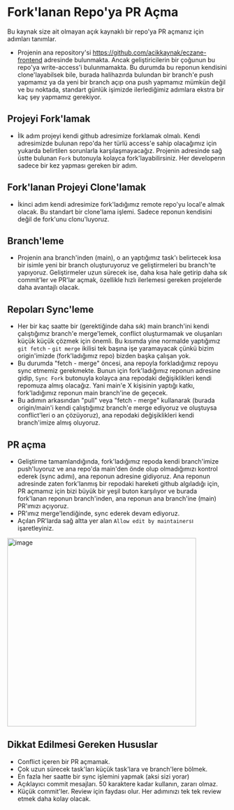# Fork'lanan Repo'ya PR Açma

Bu kaynak size ait olmayan açık kaynaklı bir repo'ya PR açmanız için adımları tanımlar.

- Projenin ana repository'si https://github.com/acikkaynak/eczane-frontend adresinde bulunmakta. Ancak geliştiricilerin bir çoğunun bu repo'ya write-access'i bulunmamakta. Bu durumda bu reponun kendisini clone'layabilsek bile, burada halihazırda bulundan bir branch'e push yapmamız ya da yeni bir branch açıp ona push yapmamız mümkün değil ve bu noktada, standart günlük işimizde ilerlediğimiz adımlara ekstra bir kaç şey yapmamız gerekiyor.

## Projeyi Fork'lamak

- İlk adım projeyi kendi github adresimize forklamak olmalı. Kendi adresimizde bulunan repo'da her türlü access'e sahip olacağımız için yukarda belirtilen sorunlarla karşılaşmayacağız. Projenin adresinde sağ üstte bulunan `Fork` butonuyla kolayca fork'layabilirsiniz. Her developerın sadece bir kez yapması gereken bir adım.

## Fork'lanan Projeyi Clone'lamak

- İkinci adım kendi adresimize fork'ladığımız remote repo'yu local'e almak olacak. Bu standart bir clone'lama işlemi. Sadece reponun kendisini değil de fork'unu clonu'luyoruz.

## Branch'leme

- Projenin ana branch'inden (main), o an yaptığımız task'ı belirtecek kısa bir isimle yeni bir branch oluşturuyoruz ve geliştirmeleri bu branch'te yapıyoruz. Geliştirmeler uzun sürecek ise, daha kısa hale getirip daha sık commit'ler ve PR'lar açmak, özellikle hızlı ilerlemesi gereken projelerde daha avantajlı olacak.

## Repoları Sync'leme

- Her bir kaç saatte bir (gerektiğinde daha sık) main branch'ini kendi çalıştığımız branch'e merge'lemek, conflict oluşturmamak ve oluşanları küçük küçük çözmek için önemli. Bu kısımda yine normalde yaptığımız `git fetch` - `git merge` ikilisi tek başına işe yaramayacak çünkü bizim origin'imizde (fork'ladığımız repo) bizden başka çalışan yok.
- Bu durumda "fetch - merge" öncesi, ana repoyla forkladığımız repoyu sync etmemiz gerekmekte. Bunun için fork'ladığımız reponun adresine gidip, `Sync Fork` butonuyla kolayca ana repodaki değişiklikleri kendi repomuza almış olacağız. Yani main'e X kişisinin yaptığı katkı, fork'ladığımız reponun main branch'ine de geçecek.
- Bu adımın arkasından "pull" veya "fetch - merge" kullanarak (burada origin/main'i kendi çalıştığımız branch'e merge ediyoruz ve oluştuysa conflict'leri o an çözüyoruz), ana repodaki değişiklikleri kendi branch'imize almış oluyoruz.

## PR açma

- Geliştirme tamamlandığında, fork'ladığımız repoda kendi branch'imize push'luyoruz ve ana repo'da main'den önde olup olmadığımızı kontrol ederek (sync adımı), ana reponun adresine gidiyoruz. Ana reponun adresinde zaten fork'lanmış bir repodaki hareketi github algıladığı için, PR açmamız için bizi büyük bir yeşil buton karşılıyor ve burada fork'lanan reponun branch'inden, ana reponun ana branch'ine (main) PR'ımızı açıyoruz.
- PR'ımız merge'lendiğinde, sync ederek devam ediyoruz.
- Açılan PR'larda sağ altta yer alan `Allow edit by maintainers`ı işaretleyiniz.
 
<img width="432" alt="image" src="https://user-images.githubusercontent.com/10429728/220184287-699a3d4e-5fe8-4c4e-9692-1230fbab3957.png">





## Dikkat Edilmesi Gereken Hususlar

- Conflict içeren bir PR açmamak.
- Çok uzun sürecek task'ları küçük task'lara ve branch'lere bölmek.
- En fazla her saatte bir sync işlemini yapmak (aksi sizi yorar)
- Açıklayıcı commit mesajları. 50 karaktere kadar kullanın, zararı olmaz.
- Küçük commit'ler. Review için faydası olur. Her adımınızı tek tek review etmek daha kolay olacak.
